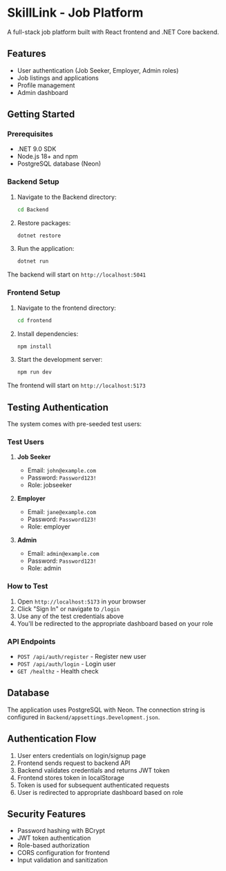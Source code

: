 # SkillLink - Job Platform

A full-stack job platform built with React frontend and .NET Core backend.

## Features

- User authentication (Job Seeker, Employer, Admin roles)
- Job listings and applications
- Profile management
- Admin dashboard

## Getting Started

### Prerequisites

- .NET 9.0 SDK
- Node.js 18+ and npm
- PostgreSQL database (Neon)

### Backend Setup

1. Navigate to the Backend directory:
   ```bash
   cd Backend
   ```

2. Restore packages:
   ```bash
   dotnet restore
   ```

3. Run the application:
   ```bash
   dotnet run
   ```

The backend will start on `http://localhost:5041`

### Frontend Setup

1. Navigate to the frontend directory:
   ```bash
   cd frontend
   ```

2. Install dependencies:
   ```bash
   npm install
   ```

3. Start the development server:
   ```bash
   npm run dev
   ```

The frontend will start on `http://localhost:5173`

## Testing Authentication

The system comes with pre-seeded test users:

### Test Users

1. **Job Seeker**
   - Email: `john@example.com`
   - Password: `Password123!`
   - Role: jobseeker

2. **Employer**
   - Email: `jane@example.com`
   - Password: `Password123!`
   - Role: employer

3. **Admin**
   - Email: `admin@example.com`
   - Password: `Password123!`
   - Role: admin

### How to Test

1. Open `http://localhost:5173` in your browser
2. Click "Sign In" or navigate to `/login`
3. Use any of the test credentials above
4. You'll be redirected to the appropriate dashboard based on your role

### API Endpoints

- `POST /api/auth/register` - Register new user
- `POST /api/auth/login` - Login user
- `GET /healthz` - Health check

## Database

The application uses PostgreSQL with Neon. The connection string is configured in `Backend/appsettings.Development.json`.

## Authentication Flow

1. User enters credentials on login/signup page
2. Frontend sends request to backend API
3. Backend validates credentials and returns JWT token
4. Frontend stores token in localStorage
5. Token is used for subsequent authenticated requests
6. User is redirected to appropriate dashboard based on role

## Security Features

- Password hashing with BCrypt
- JWT token authentication
- Role-based authorization
- CORS configuration for frontend
- Input validation and sanitization